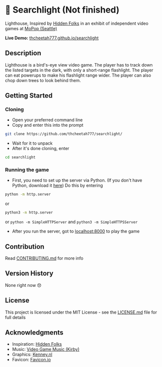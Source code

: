 # :flashlight: Searchlight (Not finished)

Lighthouse, Inspired by [Hidden Folks](https://hiddenfolks.com/) in an exhibit of independent video games at [MoPop (Seattle)](https://www.mopop.org/)

**Live Demo:** [thcheetah777.github.io/searchlight](https://thcheetah777.github.io/searchlight/)

## Description

Lighthouse is a bird's-eye view video game. The player has to track down the listed targets in the dark, with only a short-range flashlight. The player can eat powerups to make his flashlight range wider. The player can also chop down trees to look behind them.

## Getting Started

### Cloning

* Open your preferred command line
* Copy and enter this into the prompt

```bash
git clone https://github.com/thcheetah777/searchlight/
```

* Wait for it to unpack
* After it's done cloning, enter

```bash
cd searchlight
```

### Running the game

* First, you need to set up the server via Python. (If you don't have Python, download it [here](https://www.python.org/)) Do this by entering
```bash
python -m http.server
```
or
```bash
python3 -m http.server
```
or
`python -m SimpleHTTPServer` and `python3 -m SimpleHTTPSServer`
* After you run the server, got to [localhost:8000](http://localhost:8000/) to play the game

## Contribution

Read [CONTRIBUTING.md](https://github.com/thcheetah777/searchlight/blob/master/CONTRIBUTING.md) for more info

## Version History

None right now :disappointed:

## License

This project is licensed under the MIT License - see the [LICENSE.md](https://github.com/thcheetah777/searchlight/blob/master/LICENSE.md) file for full details

## Acknowledgments

* Inspiration: [Hidden Folks](https://hiddenfolks.com/)
* Music: [Video Game Music (Kirby)](https://downloads.khinsider.com/game-soundtracks/album/kirby-the-very-best-of-kirby)
* Graphics: [Kenney.nl](https://kenney.nl/assets)
* Favicon: [Favicon.io](https://favicon.io/)
